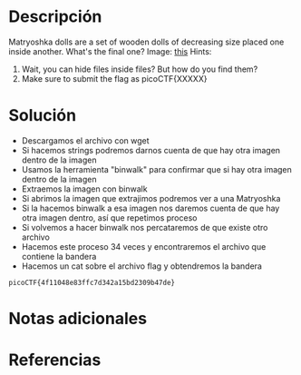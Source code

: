 # Descripción
Matryoshka dolls are a set of wooden dolls of decreasing size placed one inside another. What's the final one? Image: [this](https://mercury.picoctf.net/static/b6205dd933ec01c022c4e6acbdf11116/dolls.jpg)
Hints:
1. Wait, you can hide files inside files? But how do you find them?
2. Make sure to submit the flag as picoCTF{XXXXX}
# Solución
- Descargamos el archivo con wget
- Si hacemos strings podremos darnos cuenta de que hay otra imagen dentro de la imagen
- Usamos la herramienta "binwalk" para confirmar que si hay otra imagen dentro de la imagen
- Extraemos la imagen con binwalk
- Si abrimos la imagen que extrajimos podremos ver a una Matryoshka
- Si la hacemos binwalk a esa imagen nos daremos cuenta de que hay otra imagen dentro, así que repetimos proceso
- Si volvemos a hacer binwalk nos percataremos de que existe otro archivo
- Hacemos este proceso 34 veces y encontraremos el archivo que contiene la bandera
- Hacemos un cat sobre el archivo flag y obtendremos la bandera
```
picoCTF{4f11048e83ffc7d342a15bd2309b47de} 
```
# Notas adicionales
# Referencias